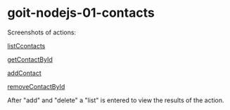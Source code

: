 # goit-nodejs-01-contacts

Screenshots of actions:

[listCcontacts](https://ibb.co/4R1M0z7)

[getContactById](https://ibb.co/tL1znZ7)

[addContact](https://ibb.co/3WrtzPx)

[removeContactById](https://ibb.co/Nyv0x3R)

After "add" and "delete" a "list" is entered to view the results of the action.